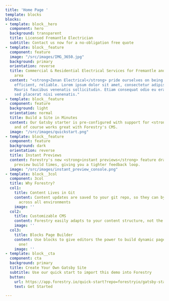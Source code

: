 ```yaml
---
title: 'Home Page '
template: blocks
blocks:
- template: block__hero
  component: hero
  background: transparent
  title: Licensed Fremantle Electrician
  subtitle: Contact us now for a no-obligation free quote
- template: block__feature
  component: feature
  image: "/src/images/IMG_3650.jpg"
  background: primary
  orientation: reverse
  title: Commercial & Residential Electrical Services for Fremantle and Perth metro
    area
  content: "<strong>Zenan Electrical</strong> pride ourselves on being punctual, safe,
    efficient, reliable. Lorem ipsum dolor sit amet, consectetur adipiscing elit.
    Mauris faucibus venenatis sollicitudin. Etiam consequat odio eu erat tincidunt,
    sed placerat nisi venenatis."
- template: block__feature
  component: feature
  background: light
  orientation: normal
  title: Build a Site in Minutes
  content: Our Gatsby starter is pre-configured with support for <strong>markdown</strong>,
    and of course works great with Forestry's CMS.
  image: "/src/images/quickstart.png"
- template: block__feature
  component: feature
  background: dark
  orientation: reverse
  title: Instant Previews
  content: Forestry's new <strong>instant previews</strong> feature dramatically reduces
    preview build times, giving you a tighter feedback loop.
  image: "/src/images/instant_preview_console.png"
- template: block__3col
  component: 3col
  title: Why Forestry?
  col1:
    title: Content Lives in Git
    content: Content updates are saved to your git repo, so they can by synchronized
      across all environments
    image: ''
  col2:
    title: Customizable CMS
    content: Forestry easily adapts to your content structure, not the other way around.
    image: ''
  col3:
    title: Blocks Page Builder
    content: Use blocks to give editors the power to build dynamic pages - like this
      one!
    image: ''
- template: block__cta
  component: cta
  background: primary
  title: Create Your Own Gatsby Site
  subtitle: Use our quick start to import this demo into Forestry
  button:
    url: https://app.forestry.io/quick-start?repo=forestryio/gatsby-starter-forestry&branch=master&engine=gatsby
    text: Get Started

---
```

